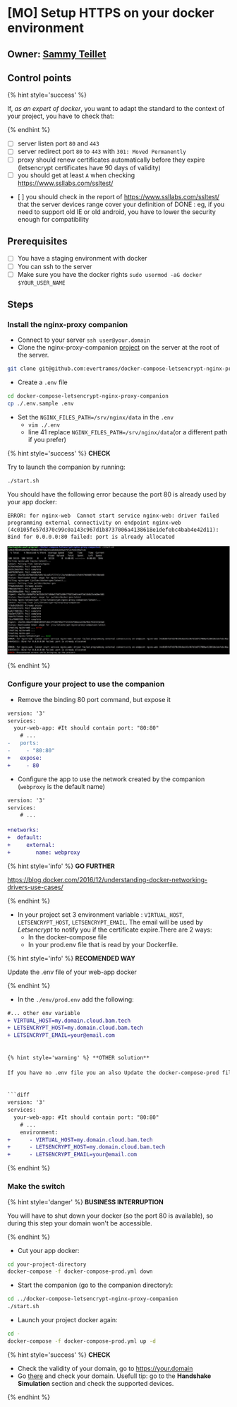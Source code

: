 # [MO] Setup HTTPS on your docker environment

## Owner: [Sammy Teillet](https://github.com/samox)

## Control points

{% hint style='success' %} 

If, _as an expert of docker_, you want to adapt the standard to the context of your project, you have to check that:

{% endhint %}

* [ ] server listen port `80` and `443` 
* [ ] server redirect port `80` to `443` with `301: Moved Permanently`
* [ ] proxy should renew certificates automatically before they expire (letsencrypt certificates have 90 days of validity)
* [ ] you should get at least `A` when checking https://www.ssllabs.com/ssltest/
* [ ] you should check in the report of https://www.ssllabs.com/ssltest/ that the server devices range cover your definition of DONE : eg, if you need to support old IE or old android, you have to lower the security enough for compatibility

## Prerequisites

* [ ] You have a staging environment with docker
* [ ] You can ssh to the server
* [ ] Make sure you have the docker rights `sudo usermod -aG docker $YOUR_USER_NAME`

## Steps

### Install the nginx-proxy companion

- Connect to your server `ssh user@your.domain`
- Clone the nginx-proxy-companion [project](https://github.com/evertramos/docker-compose-letsencrypt-nginx-proxy-companion) on the server at the root of the server.

```bash
git clone git@github.com:evertramos/docker-compose-letsencrypt-nginx-proxy-companion.git
```

- Create a `.env` file

```bash
cd docker-compose-letsencrypt-nginx-proxy-companion
cp ./.env.sample .env
```

- Set the `NGINX_FILES_PATH=/srv/nginx/data` in the `.env`
    - `vim ./.env`
    - line 41 replace `NGINX_FILES_PATH=/srv/nginx/data`(or a different path if you prefer)

{% hint style='success' %} **CHECK**

Try to launch the companion by running:

```bash
./start.sh
```

You should have the following error because the port 80 is already used by your app docker:

```
ERROR: for nginx-web  Cannot start service nginx-web: driver failed programming external connectivity on endpoint nginx-web (4c0105fe57d370c99c0a143c967d1b8737006a4138618e1defebc4bab4e42d11): Bind for 0.0.0.0:80 failed: port is already allocated
```

![](./docker-nginx-companion-error.png)

{% endhint %}

### Configure your project to use the companion

- Remove the binding 80 port command, but expose it

```diff
version: '3'
services: 
  your-web-app: #It should contain port: "80:80"
    # ... 
-   ports:
-     - "80:80"
+   expose:
+     - 80
```

- Configure the app to use the network created by the companion (`webproxy` is the default name)

```diff
version: '3'
services: 
    # ... 

+networks:
+  default:
+     external:
+        name: webproxy
```

{% hint style='info' %} **GO FURTHER**

https://blog.docker.com/2016/12/understanding-docker-networking-drivers-use-cases/

{% endhint %}

- In your project set 3 environment variable : `VIRTUAL_HOST`, `LETSENCRYPT_HOST`, `LETSENCRYPT_EMAIL`. The email will be used by _Letsencrypt_ to notify you if the certificate expire.There are 2 ways:
    - In the docker-compose file
    - In your prod.env file that is read by your Dockerfile.


{% hint style='info' %} **RECOMENDED WAY**

Update the .env file of your web-app docker

{% endhint %}

- In the `./env/prod.env` add the following:

```diff
#... other env variable
+ VIRTUAL_HOST=my.domain.cloud.bam.tech
+ LETSENCRYPT_HOST=my.domain.cloud.bam.tech
+ LETSENCRYPT_EMAIL=your@email.com


{% hint style='warning' %} **OTHER solution**

If you have no .env file you an also Update the docker-compose-prod file


```diff
version: '3'
services: 
  your-web-app: #It should contain port: "80:80"
    # ... 
    environment:
+      - VIRTUAL_HOST=my.domain.cloud.bam.tech
+      - LETSENCRYPT_HOST=my.domain.cloud.bam.tech
+      - LETSENCRYPT_EMAIL=your@email.com
```

{% endhint %}


### Make the switch

{% hint style='danger' %} **BUSINESS INTERRUPTION**

You will have to shut down your docker (so the port 80 is available), so during this step your domain  won't be accessible.

{% endhint %}

- Cut your app docker:

```bash
cd your-project-directory
docker-compose -f docker-compose-prod.yml down
```

- Start the companion (go to the companion directory): 

```bash
cd ../docker-compose-letsencrypt-nginx-proxy-companion
./start.sh
```

- Launch your project docker again:

```bash
cd -
docker-compose -f docker-compose-prod.yml up -d
```

{% hint style='success' %} **CHECK**

- Check the validity of your domain, go to https://your.domain
- Go [there](https://www.ssllabs.com/ssltest/) and check your domain. Usefull tip: go to the __Handshake Simulation__ section and check the supported devices.

{% endhint %}
